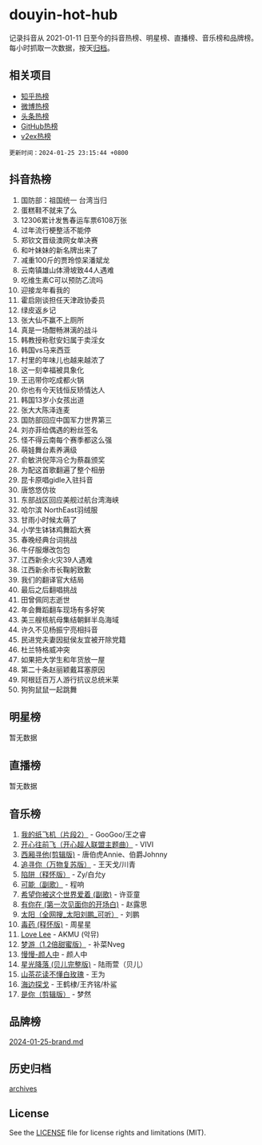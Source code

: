 # douyin-hot-hub

记录抖音从 2021-01-11 日至今的抖音热榜、明星榜、直播榜、音乐榜和品牌榜。每小时抓取一次数据，按天[归档](archives)。

## 相关项目

- [知乎热榜](https://github.com/lonnyzhang423/zhihu-hot-hub)
- [微博热榜](https://github.com/lonnyzhang423/weibo-hot-hub)
- [头条热榜](https://github.com/lonnyzhang423/toutiao-hot-hub)
- [GitHub热榜](https://github.com/lonnyzhang423/github-hot-hub)
- [v2ex热榜](https://github.com/lonnyzhang423/v2ex-hot-hub)


`更新时间：2024-01-25 23:15:44 +0800`

## 抖音热榜

1. 国防部：祖国统一 台湾当归
1. 蛋糕鞋不就来了么
1. 12306累计发售春运车票6108万张
1. 过年流行梗整活不能停
1. 郑钦文晋级澳网女单决赛
1. 和叶妹妹的新名牌出来了
1. 减重100斤的贾玲惊呆潘斌龙
1. 云南镇雄山体滑坡致44人遇难
1. 吃维生素C可以预防乙流吗
1. 迎接龙年看我的
1. 霍启刚谈担任天津政协委员
1. 绿皮返乡记
1. 张大仙不赢不上厕所
1. 真是一场酣畅淋漓的战斗
1. 韩教授称慰安妇属于卖淫女
1. 韩国vs马来西亚
1. 村里的年味儿也越来越浓了
1. 这一刻幸福被具象化
1. 王迅带你吃成都火锅
1. 你也有今天钱恒反矫情达人
1. 韩国13岁小女孩出道
1. 张大大陈泽连麦
1. 国防部回应中国军力世界第三
1. 刘亦菲给偶遇的粉丝签名
1. 怪不得云南每个赛季都这么强
1. 萌娃舞台素养满级
1. 俞敏洪倪萍冯仑为蔡磊颁奖
1. 为配这首歌翻遍了整个相册
1. 昆卡原唱gidle入驻抖音
1. 唐悠悠仿妆
1. 东部战区回应美舰过航台湾海峡
1. 哈尔滨 NorthEast羽绒服
1. 甘雨小时候太萌了
1. 小学生钵钵鸡舞蹈大赛
1. 春晚经典台词挑战
1. 牛仔服爆改包包
1. 江西新余火灾39人遇难
1. 江西新余市长鞠躬致歉
1. 我们的翻译官大结局
1. 最后之后翻唱挑战
1. 田曾佩同志逝世
1. 年会舞蹈翻车现场有多好笑
1. 美三艘核航母集结朝鲜半岛海域
1. 许久不见杨振宁亮相抖音
1. 民进党夫妻因挺侯友宜被开除党籍
1. 杜兰特格威冲突
1. 如果把大学生和年货放一屋
1. 第二十条赵丽颖戴耳塞原因
1. 阿根廷百万人游行抗议总统米莱
1. 狗狗鼠鼠一起跳舞

## 明星榜

暂无数据

## 直播榜

暂无数据

## 音乐榜

1. [我的纸飞机（片段2）](https://sf86-cdn-tos.douyinstatic.com/obj/tos-cn-ve-2774/oM2ZrKcg2CD5AeRB2gkeXOFB1IxAGJdZPazYHf) - GooGoo/王之睿
1. [开心往前飞（开心超人联盟主题曲）](https://sf86-cdn-tos.douyinstatic.com/obj/tos-cn-ve-2774/9d8fb7c82cf1421fb93a9fe925275e0a) - VIVI
1. [西厢寻他(剪辑版)](https://sf86-cdn-tos.douyinstatic.com/obj/tos-cn-ve-2774/oUsAVfAQKlRNxEv5qxvIB8o5qmIWUcXbzJKJhw) - 唐伯虎Annie、伯爵Johnny
1. [追寻你（万物复苏版）](https://sf86-cdn-tos.douyinstatic.com/obj/tos-cn-ve-2774/oYeAZJsbjIDit9APmBg8u6uDUQnHmoCf3gbo74) - 王天戈/川青
1. [陷阱（释怀版）](https://sf3-cdn-tos.douyinstatic.com/obj/tos-cn-ve-2774/oE8C21LeZrzKLDFfQYgMzx4GAIHageG5IzayY7) - Zy/白允y
1. [可能（副歌）](https://sf86-cdn-tos.douyinstatic.com/obj/tos-cn-ve-2774/cde1731888894259b333569393c2fb51) - 程响
1. [希望你被这个世界爱着 (副歌)](https://sf3-cdn-tos.douyinstatic.com/obj/tos-cn-ve-2774/oUHCmWQfZlE3QQBKBeD8rCFLpJzPgCpImhsxMt) - 许亚童
1. [有你在 (第一次见面你的开场白)](https://sf6-cdn-tos.douyinstatic.com/obj/tos-cn-ve-2774/oAthrQ3ClJBfI57uBoFEgNDYtNCZ0TSYQQfxQ0) - 赵露思
1. [太阳（全网搜_太阳刘鹏_可听）](https://sf86-cdn-tos.douyinstatic.com/obj/tos-cn-ve-2774/ogWbyIQnlBFImVbeDocRdCIYtBHlbJXgfZMvgz) - 刘鹏
1. [毒药 (释怀版)](https://sf86-cdn-tos.douyinstatic.com/obj/tos-cn-ve-2774/oYILMEAzspdZBIzy4frJNB8ZHPHWAhiwowd4Ad) - 周星星
1. [Love Lee](https://sf3-cdn-tos.douyinstatic.com/obj/tos-cn-ve-2774/o05GbkJGbCBTdDnMtB0fwOYgkeZp23vrWQDQBS) - AKMU (악뮤)
1. [梦游（1.2倍甜蜜版）](https://sf86-cdn-tos.douyinstatic.com/obj/tos-cn-ve-2774/o4gyAUm8hwufoEABmwVIiQtHsFuGzAEEWtNMzo) - 补菜Nveg
1. [慢慢-颜人中](https://sf86-cdn-tos.douyinstatic.com/obj/tos-cn-ve-2774/ocjHNfBXdBxQNC8ZGAeoLMFTUgtBg8bkExunDC) - 颜人中
1. [星光降落 (贝儿完整版)](https://sf3-cdn-tos.douyinstatic.com/obj/tos-cn-ve-2774/okwB9hAwyAtsFFkFBzAX1hOOfQuIoMNs0W2Mwr) - 陆雨萱（贝儿）
1. [山茶花读不懂白玫瑰](https://sf86-cdn-tos.douyinstatic.com/obj/tos-cn-ve-2774/osfn8B7DktrRHEPJgPCfDbw7QDQEkwC16BxZg9) - 王为
1. [海边探戈](https://sf86-cdn-tos.douyinstatic.com/obj/tos-cn-ve-2774/os9gE0VQCGqt6VQkZDyBBYvfSDY0QFe3vVmubn) - 王鹤棣/王齐铭/朴鲨
1. [是你（剪辑版）](https://sf86-cdn-tos.douyinstatic.com/obj/tos-cn-ve-2774/46019dae783c4c969944217fe1cfafc4) - 梦然

## 品牌榜

[2024-01-25-brand.md](archives/2024-01-25-brand.md)

## 历史归档

[archives](archives)

## License

See the [LICENSE](LICENSE) file for license rights and limitations (MIT).

